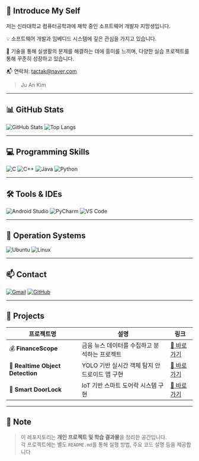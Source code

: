 ## 👋 Introduce My Self

저는 신라대학교 컴퓨터공학과에 재학 중인 소프트웨어 개발자 지망생입니다.

💡 소프트웨어 개발과 임베디드 시스템에 깊은 관심을 가지고 있습니다.

🔧 기술을 통해 실생활의 문제를 해결하는 데에 흥미를 느끼며, 다양한 실습 프로젝트를 통해 꾸준히 성장하고 있습니다.

📬 연락처: tactak@naver.com

> Ju An Kim 
---

## 📊 GitHub Stats

![GitHub Stats](https://github-readme-stats.vercel.app/api?username=CNUB&show_icons=true&theme=radical)
![Top Langs](https://github-readme-stats.vercel.app/api/top-langs/?username=CNUB&layout=compact&theme=radical)

---

## 💻 Programming Skills

![C](https://img.shields.io/badge/C-%2300599C.svg?style=flat&logo=c&logoColor=white)
![C++](https://img.shields.io/badge/C++-%2300599C.svg?style=flat&logo=c%2B%2B&logoColor=white)
![Java](https://img.shields.io/badge/Java-%23ED8B00.svg?style=flat&logo=java&logoColor=white)
![Python](https://img.shields.io/badge/Python-%233776AB.svg?style=flat&logo=python&logoColor=white)

---

## 🛠 Tools & IDEs

![Android Studio](https://img.shields.io/badge/Android%20Studio-3DDC84?style=flat&logo=android-studio&logoColor=white)
![PyCharm](https://img.shields.io/badge/PyCharm-000000?style=flat&logo=pycharm&logoColor=white)
![VS Code](https://img.shields.io/badge/VS%20Code-007ACC?style=flat&logo=visual-studio-code&logoColor=white)

---

## 🐧 Operation Systems

![Ubuntu](https://img.shields.io/badge/Ubuntu-E95420?style=flat&logo=ubuntu&logoColor=white)
![Linux](https://img.shields.io/badge/Linux-FCC624?style=flat&logo=linux&logoColor=black)

---

## 📫 Contact

[![Gmail](https://img.shields.io/badge/tactak@naver.com-03C75A?style=flat&logo=naver&logoColor=white)](mailto:tactak@naver.com)
[![GitHub](https://img.shields.io/badge/@CNUB-181717?style=flat&logo=github&logoColor=white)](https://github.com/CNUB)

---

## 🔨 Projects

| 프로젝트명 | 설명 | 링크 |
|------------|------|------|
| 💰 **FinanceScope** | 금융 뉴스 데이터를 수집하고 분석하는 프로젝트 | [🔗 바로가기](./financescope) |
| 🎯 **Realtime Object Detection** | YOLO 기반 실시간 객체 탐지 안드로이드 앱 구현 | [🔗 바로가기](./Realtime%20object%20detection) |
| 🔐 **Smart DoorLock** | IoT 기반 스마트 도어락 시스템 구현 | [🔗 바로가기](./Smart%20DoorLock) |

---

## 📝 Note

> 이 레포지토리는 **개인 프로젝트 및 학습 결과물**을 정리한 공간입니다.  
> 각 프로젝트에는 별도 `README.md`를 통해 실행 방법, 주요 코드 설명 등을 제공합니다
